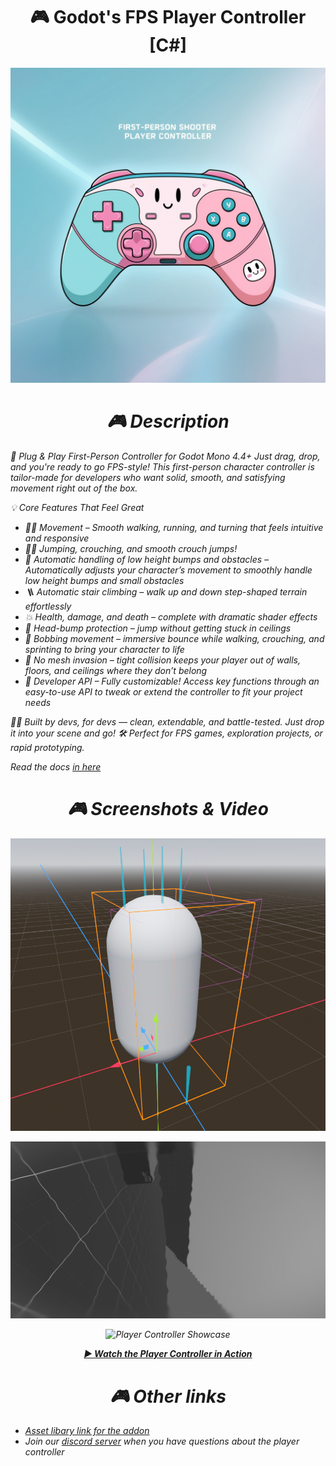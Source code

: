 <h1 align="center">
  🎮 Godot's FPS Player Controller [C#]</h1> <p align="center"> <em>

<p align="center"> <img src="/media/player-controller-logo.png" alt="Player Controller Logo" width="550"/> </p> <h1 align="center">
  🎮 Description</h1> <p align="center"> <em>

🚀 Plug & Play First-Person Controller for Godot Mono 4.4+
Just drag, drop, and you're ready to go FPS-style! This first-person character controller is tailor-made for developers who want solid, smooth, and satisfying movement right out of the box.

💡 Core Features That Feel Great

* 🏃‍♂️ Movement – Smooth walking, running, and turning that feels intuitive and responsive
* 🧍‍♂️ Jumping, crouching, and smooth crouch jumps!
* 🔧 Automatic handling of low height bumps and obstacles – Automatically adjusts your character’s movement to smoothly handle low height bumps and small obstacles
* 🪜 Automatic stair climbing – walk up and down step-shaped terrain effortlessly
* 💥 Health, damage, and death – complete with dramatic shader effects
* 🤸 Head-bump protection – jump without getting stuck in ceilings
* 🎢 Bobbing movement – immersive bounce while walking, crouching, and sprinting to bring your character to life
* 🚫 No mesh invasion – tight collision keeps your player out of walls, floors, and ceilings where they don’t belong
* 🔧 Developer API – Fully customizable! Access key functions through an easy-to-use API to tweak or extend the controller to fit your project needs  

👨‍💻 Built by devs, for devs — clean, extendable, and battle-tested. Just drop it into your scene and go! 🛠️
Perfect for FPS games, exploration projects, or rapid prototyping.  

Read the docs [in here](https://polarbears-studio.github.io/player-controller/)

<h1 align="center">
  🎮 Screenshots & Video </h1> <p align="center"> <em>

  <p align="center"> <img src="/media/player-controller-scene.png" alt="Player Controller Logo" width="550"/> </p>
    
<p align="center"> <img src="/media/demo-death.png" alt="Player Controller Logo" width="550"/> </p>


<p align="center">  <img src="https://img.youtube.com/vi/JhfxxH4JjJk/maxresdefault.jpg" alt="Player Controller Showcase" width="550"/></p> <p align="center"> 
  
</p> <p align="center"> <a href="https://youtu.be/JhfxxH4JjJk" target="_blank"><strong>▶ Watch the Player Controller in Action</strong></a> </p>

<h1 align="center">
  🎮 Other links </h1> <p align="center"> <em>

* [Asset libary link for the addon](https://godotengine.org/asset-library/asset/4020)
* Join our [discord server](https://discord.com/channels/1165743149621182605/1368527596907790347) when you have questions about the player controller

